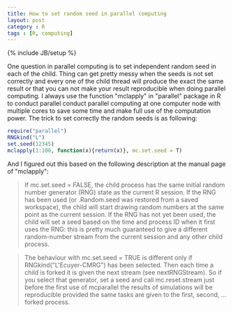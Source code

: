 ```yaml
---
title: How to set random seed in parallel computing
layout: post
category : R
tags : [R, computing]
---
```

{% include JB/setup %}

One question in parallel computing is to set independent random seed in each of the child. Thing can get pretty messy when the seeds is not set correctly and every one of the child thread will produce the exact the same result or that you can not make your result reproducible when doing parallel computing. 
I always use the function "mclapply" in "parallel" package in R to conduct parallel conduct parallel computing at one computer node with multiple cores to save some time and make full use of the computation power. The trick to set correctly the random seeds is as following: 


```R
require("parallel")  
RNGkind("L")  
set.seed(12345)  
mclapply(1:100, function(x){return(x)}, mc.set.seed = T)   
```


And I figured out this based on the following description at the manual page of "mclapply": 

> If mc.set.seed = FALSE, the child process has the same initial random number generator (RNG) state as the current R session. If the RNG has been used (or .Random.seed was restored from a saved workspace), the child will start drawing random numbers at the same point as the current session. If the RNG has not yet been used, the child will set a seed based on the time and process ID when it first uses the RNG: this is pretty much guaranteed to give a different random-number stream from the current session and any other child process.

> The behaviour with mc.set.seed = TRUE is different only if RNGkind("L'Ecuyer-CMRG") has been selected. Then each time a child is forked it is given the next stream (see nextRNGStream). So if you select that generator, set a seed and call mc.reset.stream just before the first use of mcparallel the results of simulations will be reproducible provided the same tasks are given to the first, second, ... forked process.



